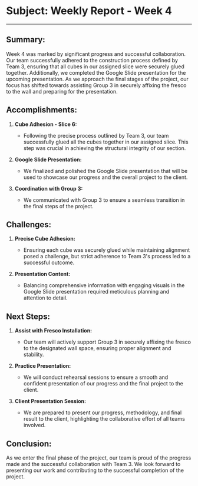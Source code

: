 # Subject: Weekly Report - Week 4


---

## Summary:

Week 4 was marked by significant progress and successful collaboration. Our team successfully adhered to the construction process defined by Team 3, ensuring that all cubes in our assigned slice were securely glued together. Additionally, we completed the Google Slide presentation for the upcoming presentation. As we approach the final stages of the project, our focus has shifted towards assisting Group 3 in securely affixing the fresco to the wall and preparing for the presentation.

## Accomplishments:

1. **Cube Adhesion - Slice 6:**
   - Following the precise process outlined by Team 3, our team successfully glued all the cubes together in our assigned slice. This step was crucial in achieving the structural integrity of our section.

2. **Google Slide Presentation:**
   - We finalized and polished the Google Slide presentation that will be used to showcase our progress and the overall project to the client.

3. **Coordination with Group 3:**
   - We communicated with Group 3 to ensure a seamless transition in the final steps of the project.

## Challenges:

1. **Precise Cube Adhesion:**
   - Ensuring each cube was securely glued while maintaining alignment posed a challenge, but strict adherence to Team 3's process led to a successful outcome.

2. **Presentation Content:**
   - Balancing comprehensive information with engaging visuals in the Google Slide presentation required meticulous planning and attention to detail.

## Next Steps:

1. **Assist with Fresco Installation:**
   - Our team will actively support Group 3 in securely affixing the fresco to the designated wall space, ensuring proper alignment and stability.

2. **Practice Presentation:**
   - We will conduct rehearsal sessions to ensure a smooth and confident presentation of our progress and the final project to the client.

3. **Client Presentation Session:**
   - We are prepared to present our progress, methodology, and final result to the client, highlighting the collaborative effort of all teams involved.


## Conclusion:

As we enter the final phase of the project, our team is proud of the progress made and the successful collaboration with Team 3. We look forward to presenting our work and contributing to the successful completion of the project.

